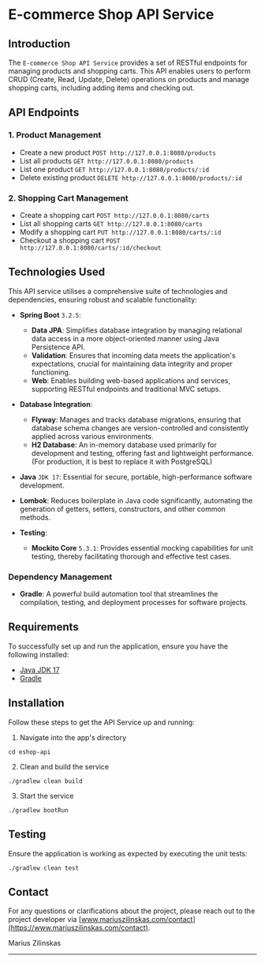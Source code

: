 # E-commerce Shop API Service


## Introduction

The `E-commerce Shop API Service` provides a set of RESTful endpoints for managing products and shopping carts. This API enables users to perform CRUD (Create, Read, Update, Delete) operations on products and manage shopping carts, including adding items and checking out.

## API Endpoints
### 1. Product Management
- Create a new product `POST http://127.0.0.1:8080/products`
- List all products `GET http://127.0.0.1:8080/products`
- List one product `GET http://127.0.0.1:8080/products/:id`
- Delete existing product `DELETE http://127.0.0.1:8080/products/:id`

### 2. Shopping Cart Management
- Create a shopping cart `POST http://127.0.0.1:8080/carts`
- List all shopping carts `GET http://127.0.0.1:8080/carts`
- Modify a shopping cart `PUT http://127.0.0.1:8080/carts/:id`
- Checkout a shopping cart `POST http://127.0.0.1:8080/carts/:id/checkout`

## Technologies Used
This API service utilises a comprehensive suite of technologies and dependencies, ensuring robust and scalable functionality:

- **Spring Boot** `3.2.5`:
  - **Data JPA**: Simplifies database integration by managing relational data access in a more object-oriented manner using Java Persistence API.
  - **Validation**: Ensures that incoming data meets the application's expectations, crucial for maintaining data integrity and proper functioning.
  - **Web**: Enables building web-based applications and services, supporting RESTful endpoints and traditional MVC setups.

- **Database Integration**:
  - **Flyway**: Manages and tracks database migrations, ensuring that database schema changes are version-controlled and consistently applied across various environments.
  - **H2 Database**: An in-memory database used primarily for development and testing, offering fast and lightweight performance. (For production, it is best to replace it with PostgreSQL)

- **Java** `JDK 17`: Essential for secure, portable, high-performance software development.

- **Lombok**: Reduces boilerplate in Java code significantly, automating the generation of getters, setters, constructors, and other common methods.

- **Testing**:
  - **Mockito Core** `5.3.1`: Provides essential mocking capabilities for unit testing, thereby facilitating thorough and effective test cases.


### Dependency Management

- **Gradle**: A powerful build automation tool that streamlines the compilation, testing, and deployment processes for software projects.


## Requirements

To successfully set up and run the application, ensure you have the following installed:

- [Java JDK 17](https://www.oracle.com/uk/java/technologies/downloads/#java17)
- [Gradle](https://gradle.org/)


## Installation

Follow these steps to get the API Service up and running:

1. Navigate into the app's directory
```shell
cd eshop-api
```

2. Clean and build the service

```shell
./gradlew clean build
```

3. Start the service

```shell
./gradlew bootRun
```


## Testing

Ensure the application is working as expected by executing the unit tests:

```shell
./gradlew clean test
```


## Contact

For any questions or clarifications about the project, please reach out to the project developer via [www.mariuszilinskas.com/contact](https://www.mariuszilinskas.com/contact).

Marius Zilinskas

------